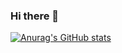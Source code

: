 ### Hi there 👋
[![Anurag's GitHub stats](https://github-readme-stats.vercel.app/api?username=berkcicekk)](https://github.com/anuraghazra/github-readme-stats)
